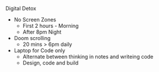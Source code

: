 Digital Detox

- No Screen Zones
  - First 2 hours - Morning
  - After 8pm Night
- Doom scrolling
  - 20 mins > 6pm daily
- Laptop for Code only
  - Alternate between thinking in notes and writeing code
  - Design, code and build


